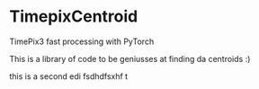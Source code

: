 # TimepixCentroid
TimePix3 fast processing with PyTorch

This is a library of code to be geniusses at finding da centroids :)

this is a second edi
fsdhdfsxhf t
